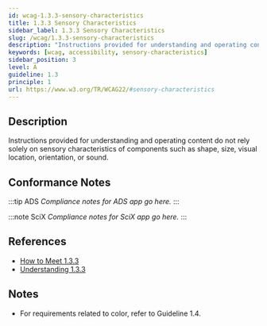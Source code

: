 ```yaml
---
id: wcag-1.3.3-sensory-characteristics
title: 1.3.3 Sensory Characteristics
sidebar_label: 1.3.3 Sensory Characteristics
slug: /wcag/1.3.3-sensory-characteristics
description: "Instructions provided for understanding and operating content do not rely solely on sensory characteristics of components such as shape, size, visual location, orientation, or sound."
keywords: [wcag, accessibility, sensory-characteristics]
sidebar_position: 3
level: A
guideline: 1.3
principle: 1
url: https://www.w3.org/TR/WCAG22/#sensory-characteristics
---
```


## Description

Instructions provided for understanding and operating content do not rely solely on sensory characteristics of components such as shape, size, visual location, orientation, or sound.

## Conformance Notes

:::tip ADS
_Compliance notes for ADS app go here._
:::

:::note SciX
_Compliance notes for SciX app go here._
:::

## References

- [How to Meet 1.3.3](https://www.w3.org/WAI/WCAG22/quickref/#sensory-characteristics)
- [Understanding 1.3.3](https://www.w3.org/WAI/WCAG22/Understanding/sensory-characteristics.html)

## Notes

- For requirements related to color, refer to Guideline 1.4.
